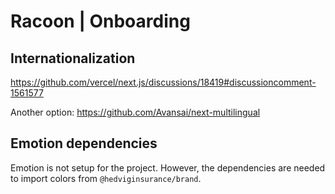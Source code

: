 # Racoon | Onboarding

## Internationalization

https://github.com/vercel/next.js/discussions/18419#discussioncomment-1561577

Another option: https://github.com/Avansai/next-multilingual

## Emotion dependencies

Emotion is not setup for the project. However, the dependencies are needed to import colors from `@hedviginsurance/brand`.
